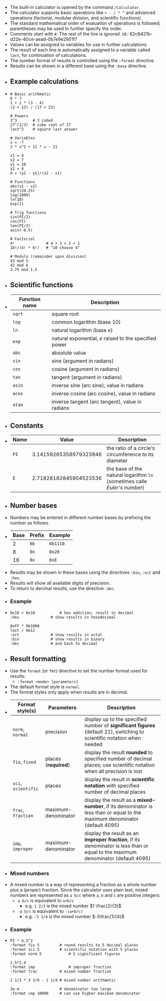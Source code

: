 - The built-in calculator is opened by the command `/Calculator`.
- The calculator supports basic operations like `+ - / * ^`  and advanced operations (factorial, modular division, and scientific functions).
- The standard mathematical order of evaluation of operations is followed; parentheses may be used to further specify the order.
- Comments start with `#`. The rest of the line is ignored.
  id:: 62c8421b-d22e-40ce-aead-0b7e9e2951f7
- Values can be assigned to variables for use in further calculations.
- The result of each line is automatically assigned to a variable called `last`, for continuation of calculations.
- The number format of results is controlled using the `:format` directive.
- Results can be shown in a different base using the `:base` directive.
- ## Example calculations
- ```calc
  # Basic arithmetic
  6 * 7
  1 + 2 * (3 - 4)
  (2 + 13) / (17 + 23)
  
  # Powers
  3^3       # 3 cubed
  27^(1/3)  # cube root of 27
  last^2    # square last answer
  
  # Variables
  x = -7
  2 * x^2 + 11 * x - 21
  
  x1 = 4
  x2 = 7
  y1 = 10
  y2 = 4
  m = (y2 - y1)/(x2 - x1)
  
  # Functions
  abs(x1 - x2)
  sqrt(20.25)
  log(1000)
  ln(10)
  exp(1)
  
  # Trig functions
  sin(PI/2)
  cos(PI)
  tan(PI/3)
  asin(-0.5)
  
  # Factorial
  4!              # 4 × 3 × 2 × 1
  10!/(4! * 6!)   # "10 choose 4"
  
  # Modulo (remainder upon division)
  42 mod 5
  42 mod 6
  3.75 mod 1.5
  ```
- ## Scientific functions
- |Function name|Description|
  |--|--|
  |`sqrt`|square root|
  |`log`|common logarithm (base 10)|
  |`ln`|natural logarithm (base _e_)|
  |`exp`|natural exponential, _e_ raised to the specified power|
  |`abs`|absolute value|
  |`sin`|sine (argument in radians)|
  |`cos`|cosine (argument in radians)|
  |`tan`|tangent (argument in radians)|
  |`asin`|inverse sine (arc sine), value in radians|
  |`acos`|inverse cosine (arc cosine), value in radians|
  |`atan`|inverse tangent (arc tangent), value in radians|
- ## Constants
- |Name|Value|Description|
  |--|--|--|
  |`PI`|3.14159265358979323846|the ratio of a circle's circumference to its diameter|
  |`E`|2.71828182845904523536|the base of the natural logarithm `ln` (sometimes calle *Euler's number*)|
- ## Number bases
- Numbers may be entered in different number bases by prefixing the number as follows.
- |Base|Prefix|Example|
  |--|--|--|
  |2|`0b`|`0b1110`|
  |8|`0o`|`0o20`|
  |16|`0x`|`0xE`|
- Results may be shown in these bases using the directives `:bin`, `:oct` and `:hex`.
- Results will show all available digits of precision.
- To return to decimal results, use the directive `:dec`.
- ### Example
- ```calc
  0x10 + 0x10			# hex addition; result in decimal
  :hex				# show results in hexadecimal
  
  0xFF * 0b1000
  last / 0o12
  :oct				# show results in octal
  :bin				# show results in binary
  :dec				# and back to decimal
  ```
- ## Result formatting
- Use the `format` (or `fmt`) directive to set the number format used for results:
	- `:format <mode> [parameters]`
- The default format style is `normal`.
- The format styles only apply when results are in decimal.
- |Format style(s)|Parameters|Description|
  |--|--|--|
  |`norm`, `normal`|precision|display up to the specified number of **significant figures** (default 21), switching to scientific notation when needed|
  |`fix`, `fixed`|places (**required**)|display the result **rounded** to specified number of decimal places; use scientific notation when all precision is lost|
  | `sci`, `scientific`|places|display the result in **scientific notation** with specified number of decimal places|
  |`frac`, `fraction`| maximum-denominator |display the result as a **mixed-number**, if its denominator is less than or equal to the maximum denominator (default 4095)|
  |`imp`, `improper`| maximum-denominator |display the result as an **improper fraction**, if its denominator is less than or equal to the maximum denominator (default 4095)|
- ### Mixed numbers
- A mixed number is a way of representing a fraction as a whole number plus a (proper) fraction.  Since the calculator uses plain text, mixed numbers are represented as `a b/c` where `a`, `b` and `c` are positive integers:
	- `a b/c` is equivalent to `a+b/c`
		- e.g. `1 2/3` is the mixed number $1 \frac{2}{3}$
	- `-a b/c` is equivalent to `-(a+b/c)`
		- e.g. `-3 1/4` is the mixed number $-3\frac{1}{4}$
- ### Example
- ```calc
  PI * 4.5^2
  :format fix 5			# round results to 5 decimal places
  :format sci 5			# scientific notation with 5 places
  :format norm 5			# 5 significant figures
  
  1.5*2.4
  :format imp				# improper fraction
  :format frac			# mixed number fraction
  
  2 1/2 * 3 3/8 - 1 1/4	# mixed number arithmetic
  
  3e-4					# denominator too large
  :format imp 10000		# can use higher maximum denominator
  ```